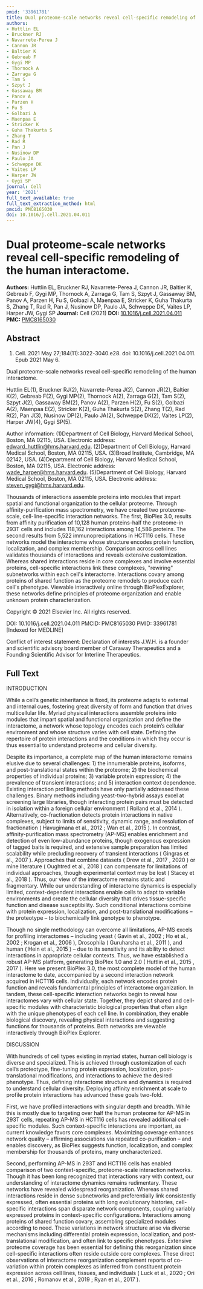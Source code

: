 ```yaml
---
pmid: '33961781'
title: Dual proteome-scale networks reveal cell-specific remodeling of the human interactome.
authors:
- Huttlin EL
- Bruckner RJ
- Navarrete-Perea J
- Cannon JR
- Baltier K
- Gebreab F
- Gygi MP
- Thornock A
- Zarraga G
- Tam S
- Szpyt J
- Gassaway BM
- Panov A
- Parzen H
- Fu S
- Golbazi A
- Maenpaa E
- Stricker K
- Guha Thakurta S
- Zhang T
- Rad R
- Pan J
- Nusinow DP
- Paulo JA
- Schweppe DK
- Vaites LP
- Harper JW
- Gygi SP
journal: Cell
year: '2021'
full_text_available: true
full_text_extraction_method: html
pmcid: PMC8165030
doi: 10.1016/j.cell.2021.04.011
---
```


# Dual proteome-scale networks reveal cell-specific remodeling of the human interactome.
**Authors:** Huttlin EL, Bruckner RJ, Navarrete-Perea J, Cannon JR, Baltier K, Gebreab F, Gygi MP, Thornock A, Zarraga G, Tam S, Szpyt J, Gassaway BM, Panov A, Parzen H, Fu S, Golbazi A, Maenpaa E, Stricker K, Guha Thakurta S, Zhang T, Rad R, Pan J, Nusinow DP, Paulo JA, Schweppe DK, Vaites LP, Harper JW, Gygi SP
**Journal:** Cell (2021)
**DOI:** [10.1016/j.cell.2021.04.011](https://doi.org/10.1016/j.cell.2021.04.011)
**PMC:** [PMC8165030](https://www.ncbi.nlm.nih.gov/pmc/articles/PMC8165030/)

## Abstract

1. Cell. 2021 May 27;184(11):3022-3040.e28. doi: 10.1016/j.cell.2021.04.011. Epub
 2021 May 6.

Dual proteome-scale networks reveal cell-specific remodeling of the human 
interactome.

Huttlin EL(1), Bruckner RJ(2), Navarrete-Perea J(2), Cannon JR(2), Baltier K(2), 
Gebreab F(2), Gygi MP(2), Thornock A(2), Zarraga G(2), Tam S(2), Szpyt J(2), 
Gassaway BM(2), Panov A(2), Parzen H(2), Fu S(2), Golbazi A(2), Maenpaa E(2), 
Stricker K(2), Guha Thakurta S(2), Zhang T(2), Rad R(2), Pan J(3), Nusinow 
DP(2), Paulo JA(2), Schweppe DK(2), Vaites LP(2), Harper JW(4), Gygi SP(5).

Author information:
(1)Department of Cell Biology, Harvard Medical School, Boston, MA 02115, USA. 
Electronic address: edward_huttlin@hms.harvard.edu.
(2)Department of Cell Biology, Harvard Medical School, Boston, MA 02115, USA.
(3)Broad Institute, Cambridge, MA 02142, USA.
(4)Department of Cell Biology, Harvard Medical School, Boston, MA 02115, USA. 
Electronic address: wade_harper@hms.harvard.edu.
(5)Department of Cell Biology, Harvard Medical School, Boston, MA 02115, USA. 
Electronic address: steven_gygi@hms.harvard.edu.

Thousands of interactions assemble proteins into modules that impart spatial and 
functional organization to the cellular proteome. Through affinity-purification 
mass spectrometry, we have created two proteome-scale, cell-line-specific 
interaction networks. The first, BioPlex 3.0, results from affinity purification 
of 10,128 human proteins-half the proteome-in 293T cells and includes 118,162 
interactions among 14,586 proteins. The second results from 5,522 
immunoprecipitations in HCT116 cells. These networks model the interactome whose 
structure encodes protein function, localization, and complex membership. 
Comparison across cell lines validates thousands of interactions and reveals 
extensive customization. Whereas shared interactions reside in core complexes 
and involve essential proteins, cell-specific interactions link these complexes, 
"rewiring" subnetworks within each cell's interactome. Interactions covary among 
proteins of shared function as the proteome remodels to produce each cell's 
phenotype. Viewable interactively online through BioPlexExplorer, these networks 
define principles of proteome organization and enable unknown protein 
characterization.

Copyright © 2021 Elsevier Inc. All rights reserved.

DOI: 10.1016/j.cell.2021.04.011
PMCID: PMC8165030
PMID: 33961781 [Indexed for MEDLINE]

Conflict of interest statement: Declaration of interests J.W.H. is a founder and 
scientific advisory board member of Caraway Therapeutics and a Founding 
Scientific Advisor for Interline Therapeutics.

## Full Text

INTRODUCTION

While a cell’s genetic inheritance is fixed, its proteome adapts to external and internal cues, fostering great diversity of form and function that drives multicellular life. Myriad physical interactions assemble proteins into modules that impart spatial and functional organization and define the interactome, a network whose topology encodes each protein’s cellular environment and whose structure varies with cell state. Defining the repertoire of protein interactions and the conditions in which they occur is thus essential to understand proteome and cellular diversity.

Despite its importance, a complete map of the human interactome remains elusive due to several challenges: 1) the innumerable proteins, isoforms, and post-translational states within the proteome; 2) the biochemical properties of individual proteins; 3) variable protein expression; 4) the prevalence of transient interactions; and 5) interaction context dependence. Existing interaction profiling methods have only partially addressed these challenges. Binary methods including yeast-two-hybrid assays excel at screening large libraries, though interacting protein pairs must be detected in isolation within a foreign cellular environment ( Rolland et al., 2014 ). Alternatively, co-fractionation detects protein interactions in native complexes, subject to limits of sensitivity, dynamic range, and resolution of fractionation ( Havugimana et al., 2012 ; Wan et al., 2015 ). In contrast, affinity-purification mass spectrometry (AP-MS) enables enrichment and detection of even low-abundance proteins, though exogenous expression of tagged baits is required, and extensive sample preparation has limited scalability while precluding recovery of transient interactions ( Gingras et al., 2007 ). Approaches that combine datasets ( Drew et al., 2017 , 2020 ) or mine literature ( Oughtred et al., 2018 ) can compensate for limitations of individual approaches, though experimental context may be lost ( Stacey et al., 2018 ). Thus, our view of the interactome remains static and fragmentary. While our understanding of interactome dynamics is especially limited, context-dependent interactions enable cells to adapt to variable environments and create the cellular diversity that drives tissue-specific function and disease susceptibility. Such conditional interactions combine with protein expression, localization, and post-translational modifications – the proteotype – to biochemically link genotype to phenotype.

Though no single methodology can overcome all limitations, AP-MS excels for profiling interactomes – including yeast ( Gavin et al., 2002 ; Ho et al., 2002 ; Krogan et al., 2006 ), Drosophila ( Guruharsha et al., 2011 ), and human ( Hein et al., 2015 ) – due to its sensitivity and its ability to detect interactions in appropriate cellular contexts. Thus, we have established a robust AP-MS platform, generating BioPlex 1.0 and 2.0 ( Huttlin et al., 2015 , 2017 ). Here we present BioPlex 3.0, the most complete model of the human interactome to date, accompanied by a second interaction network acquired in HCT116 cells. Individually, each network encodes protein function and reveals fundamental principles of interactome organization. In tandem, these cell-specific interaction networks begin to reveal how interactomes vary with cellular state. Together, they depict shared and cell-specific modules with characteristic biological properties that often align with the unique phenotypes of each cell line. In combination, they enable biological discovery, revealing physical interactions and suggesting functions for thousands of proteins. Both networks are viewable interactively through BioPlex Explorer.

DISCUSSION

With hundreds of cell types existing in myriad states, human cell biology is diverse and specialized. This is achieved through customization of each cell’s proteotype, fine-tuning protein expression, localization, post-translational modifications, and interactions to achieve the desired phenotype. Thus, defining interactome structure and dynamics is required to understand cellular diversity. Deploying affinity enrichment at scale to profile protein interactions has advanced these goals two-fold.

First, we have profiled interactions with singular depth and breadth. While this is mostly due to targeting over half the human proteome for AP-MS in 293T cells, repeating AP-MS in HCT116 cells has revealed additional cell-specific modules. Such context-specific interactions are important, as current knowledge favors core complexes. Maximizing coverage enhances network quality – affirming associations via repeated co-purification – and enables discovery, as BioPlex suggests function, localization, and complex membership for thousands of proteins, many uncharacterized.

Second, performing AP-MS in 293T and HCT116 cells has enabled comparison of two context-specific, proteome-scale interaction networks. Though it has been long recognized that interactions vary with context, our understanding of interactome dynamics remains rudimentary. These networks have revealed widespread reorganization. Whereas shared interactions reside in dense subnetworks and preferentially link consistently expressed, often essential proteins with long evolutionary histories, cell-specific interactions span disparate network components, coupling variably expressed proteins in context-specific configurations. Interactions among proteins of shared function covary, assembling specialized modules according to need. These variations in network structure arise via diverse mechanisms including differential protein expression, localization, and post-translational modification, and often link to specific phenotypes. Extensive proteome coverage has been essential for defining this reorganization since cell-specific interactions often reside outside core complexes. These direct observations of interactome reorganization complement reports of co-variation within protein complexes as inferred from constituent protein expression across cell lines, tissues, and individuals ( Luck et al., 2020 ; Ori et al., 2016 ; Romanov et al., 2019 ; Ryan et al., 2017 ).
